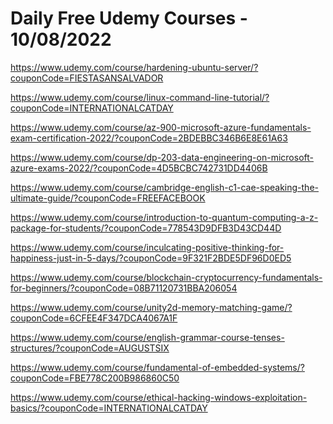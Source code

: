 # Daily Free Udemy Courses - 10/08/2022

https://www.udemy.com/course/hardening-ubuntu-server/?couponCode=FIESTASANSALVADOR
https://www.udemy.com/course/linux-command-line-tutorial/?couponCode=INTERNATIONALCATDAY
https://www.udemy.com/course/az-900-microsoft-azure-fundamentals-exam-certification-2022/?couponCode=2BDEBBC346B6E8E61A63
https://www.udemy.com/course/dp-203-data-engineering-on-microsoft-azure-exams-2022/?couponCode=4D5BCBC742731DD4406B
https://www.udemy.com/course/cambridge-english-c1-cae-speaking-the-ultimate-guide/?couponCode=FREEFACEBOOK
https://www.udemy.com/course/introduction-to-quantum-computing-a-z-package-for-students/?couponCode=778543D9DFB3D43CD44D
https://www.udemy.com/course/inculcating-positive-thinking-for-happiness-just-in-5-days/?couponCode=9F321F2BDE5DF96D0ED5
https://www.udemy.com/course/blockchain-cryptocurrency-fundamentals-for-beginners/?couponCode=08B71120731BBA206054
https://www.udemy.com/course/unity2d-memory-matching-game/?couponCode=6CFEE4F347DCA4067A1F
https://www.udemy.com/course/english-grammar-course-tenses-structures/?couponCode=AUGUSTSIX
https://www.udemy.com/course/fundamental-of-embedded-systems/?couponCode=FBE778C200B986860C50
https://www.udemy.com/course/ethical-hacking-windows-exploitation-basics/?couponCode=INTERNATIONALCATDAY
